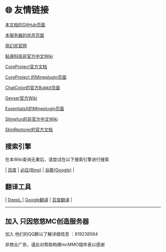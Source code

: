 # 🌐 友情链接

[本文档的GitHub页面](https://github.com/NaOH-HaN/HNPS-Docs)

[本服务器的状态页面](https://www.hzokana.top)

[简幻欢官网](https://simpfun.cn)

[粘液科技非官方中文Wiki](https://slimefun-wiki.guizhanss.cn/Slimefun-in-a-nutshell)

[CoreProtect官方文档](https://docs.coreprotect.net/)

[CoreProtect 的Mineplugin页面](https://mineplugin.org/CoreProtect)

[ChatColor的官方Bukkit页面](https://dev.bukkit.org/projects/chatcolor-s)

[Geyser官方Wiki](https://wiki.geysermc.org/)

[EssentialsX的Mineplugin页面](https://mineplugin.org/Essentials)

[Slimefun的非官方中文Wiki](https://slimefun-wiki.guizhanss.cn/Slimefun-in-a-nutshell)

[SkinRestorer的官方文档](https://skinsrestorer.net/docs)

## 搜索引擎

在本Wiki查询无果后，请尝试在以下搜索引擎进行搜索

\|    [百度](https://www.baidu.com)    |    [必应(Bing)](https://www.bing.com)    |    [谷歌(Google)](https://www.google.com)    |

## 翻译工具

\|    [DeepL ](https://www.deepl.com)   |    [Google翻译](https://translate.google.com/)    |    [百度翻译](https://fanyi.baidu.com/)    |

***

## 加入  只因悠悠MC创造服务器&#x20;

加入 他们的QQ群以了解详细信息 ：819238564

非商业广告，谨此对帮助构建mcMMO插件表以感谢
